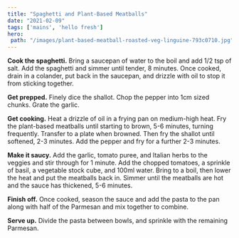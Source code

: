 ```yaml
---
title: "Spaghetti and Plant-Based Meatballs"
date: "2021-02-09"
tags: ['mains', 'hello fresh']
hero: 
 path: "/images/plant-based-meatball-roasted-veg-linguine-793c0710.jpg"
---
```


**Cook the spaghetti.** Bring a saucepan of water to the boil and add 1/2 tsp of salt. Add the spaghetti and simmer until tender, 8 minutes. Once cooked, drain in a colander, put back in the saucepan, and drizzle with oil to stop it from sticking together.

**Get prepped.** Finely dice the shallot. Chop the pepper into 1cm sized chunks. Grate the garlic.

**Get cooking.** Heat a drizzle of oil in a frying pan on medium-high heat. Fry the plant-based meatballs until starting to brown, 5-6 minutes, turning frequently. Transfer to a plate when browned. Then fry the shallot until softened, 2-3 minutes. Add the pepper and fry for a further 2-3 minutes.

**Make it saucy.** Add the garlic, tomato puree, and Italian herbs to the veggies and stir through for 1 minute. Add the chopped tomatoes, a sprinkle of basil, a vegetable stock cube, and 100ml water. Bring to a boil, then lower the heat and put the meatballs back in. Simmer until the meatballs are hot and the sauce has thickened, 5-6 minutes.

**Finish off.** Once cooked, season the sauce and add the pasta to the pan along with half of the Parmesan and mix together to combine.

**Serve up.** Divide the pasta between bowls, and sprinkle with the remaining Parmesan.
